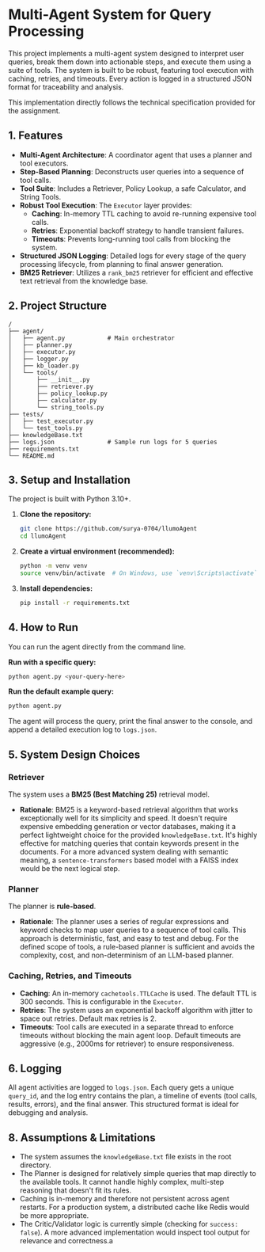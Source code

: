 # Multi-Agent System for Query Processing

This project implements a multi-agent system designed to interpret user queries, break them down into actionable steps, and execute them using a suite of tools. The system is built to be robust, featuring tool execution with caching, retries, and timeouts. Every action is logged in a structured JSON format for traceability and analysis.

This implementation directly follows the technical specification provided for the assignment.

## 1. Features

* **Multi-Agent Architecture**: A coordinator agent that uses a planner and tool executors.
* **Step-Based Planning**: Deconstructs user queries into a sequence of tool calls.
* **Tool Suite**: Includes a Retriever, Policy Lookup, a safe Calculator, and String Tools.
* **Robust Tool Execution**: The `Executor` layer provides:
  * **Caching**: In-memory TTL caching to avoid re-running expensive tool calls.
  * **Retries**: Exponential backoff strategy to handle transient failures.
  * **Timeouts**: Prevents long-running tool calls from blocking the system.
* **Structured JSON Logging**: Detailed logs for every stage of the query processing lifecycle, from planning to final answer generation.
* **BM25 Retriever**: Utilizes a `rank_bm25` retriever for efficient and effective text retrieval from the knowledge base.

## 2. Project Structure

```
/
├── agent/
│   ├── agent.py            # Main orchestrator
│   ├── planner.py
│   ├── executor.py
│   ├── logger.py
│   ├── kb_loader.py
│   └── tools/
│       ├── __init__.py
│       ├── retriever.py
│       ├── policy_lookup.py
│       ├── calculator.py
│       └── string_tools.py
├── tests/
│   ├── test_executor.py
│   └── test_tools.py
├── knowledgeBase.txt
├── logs.json               # Sample run logs for 5 queries
├── requirements.txt
└── README.md
```

## 3. Setup and Installation

The project is built with Python 3.10+.

1.  **Clone the repository:**
    ```bash
    git clone https://github.com/surya-0704/llumoAgent
    cd llumoAgent
    ```

2.  **Create a virtual environment (recommended):**
    ```bash
    python -m venv venv
    source venv/bin/activate  # On Windows, use `venv\Scripts\activate`
    ```

3.  **Install dependencies:**
    ```bash
    pip install -r requirements.txt
    ```

## 4. How to Run

You can run the agent directly from the command line.

**Run with a specific query:**
```bash
python agent.py <your-query-here>
```

**Run the default example query:**
```bash
python agent.py
```

The agent will process the query, print the final answer to the console, and append a detailed execution log to `logs.json`.

## 5. System Design Choices

### Retriever
The system uses a **BM25 (Best Matching 25)** retrieval model.

* **Rationale**: BM25 is a keyword-based retrieval algorithm that works exceptionally well for its simplicity and speed. It doesn't require expensive embedding generation or vector databases, making it a perfect lightweight choice for the provided `knowledgeBase.txt`. It's highly effective for matching queries that contain keywords present in the documents. For a more advanced system dealing with semantic meaning, a `sentence-transformers` based model with a FAISS index would be the next logical step.

### Planner
The planner is **rule-based**.

* **Rationale**: The planner uses a series of regular expressions and keyword checks to map user queries to a sequence of tool calls. This approach is deterministic, fast, and easy to test and debug. For the defined scope of tools, a rule-based planner is sufficient and avoids the complexity, cost, and non-determinism of an LLM-based planner.

### Caching, Retries, and Timeouts

-   **Caching**: An in-memory `cachetools.TTLCache` is used. The default TTL is 300 seconds. This is configurable in the `Executor`.
-   **Retries**: The system uses an exponential backoff algorithm with jitter to space out retries. Default max retries is 2.
-   **Timeouts**: Tool calls are executed in a separate thread to enforce timeouts without blocking the main agent loop. Default timeouts are aggressive (e.g., 2000ms for retriever) to ensure responsiveness.

## 6. Logging

All agent activities are logged to `logs.json`. Each query gets a unique `query_id`, and the log entry contains the plan, a timeline of events (tool calls, results, errors), and the final answer. This structured format is ideal for debugging and analysis.

## 8. Assumptions & Limitations

-   The system assumes the `knowledgeBase.txt` file exists in the root directory.
-   The Planner is designed for relatively simple queries that map directly to the available tools. It cannot handle highly complex, multi-step reasoning that doesn't fit its rules.
-   Caching is in-memory and therefore not persistent across agent restarts. For a production system, a distributed cache like Redis would be more appropriate.
-   The Critic/Validator logic is currently simple (checking for `success: false`). A more advanced implementation would inspect tool output for relevance and correctness.a
